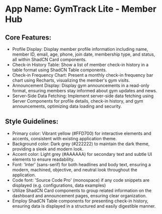 # **App Name**: GymTrack Lite - Member Hub

## Core Features:

- Profile Display: Display member profile information including name, member ID, email, age, phone, join date, membership type, and status, all within ShadCN Card components.
- Check-in History Table: Show a list of member check-in history in a table format using ShadCN Table components.
- Check-in Frequency Chart: Present a monthly check-in frequency bar chart using Recharts, visualizing the member's gym visits.
- Announcement Display: Display gym announcements in a read-only format, ensuring members stay informed about gym updates and news.
- Server-Side Data Fetching: Implement server-side data fetching using Server Components for profile details, check-in history, and gym announcements, optimizing data loading and security.

## Style Guidelines:

- Primary color: Vibrant yellow (#FFD700) for interactive elements and accents, consistent with existing application theme.
- Background color: Dark grey (#222222) to maintain the dark theme, providing a sleek and modern look.
- Accent color: Light grey (#AAAAAA) for secondary text and subtle UI elements to ensure readability.
- Font: 'Inter' (sans-serif) for both headlines and body text, ensuring a modern, machined, objective, and neutral look throughout the application.
- Code font: 'Source Code Pro' (monospace) if any code snippets are displayed (e.g. configurations, data examples)
- Utilize ShadCN Card components to group related information on the dashboard and announcement pages, ensuring clear organization.
- Employ ShadCN Table components for presenting check-in history, ensuring data is displayed in a structured and easily digestible manner.